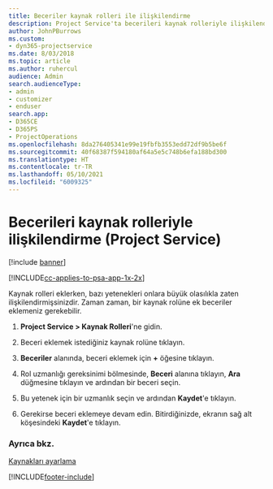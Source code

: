 ```yaml
---
title: Beceriler kaynak rolleri ile ilişkilendirme
description: Project Service'ta becerileri kaynak rolleriyle ilişkilendirme
author: JohnPBurrows
ms.custom:
- dyn365-projectservice
ms.date: 8/03/2018
ms.topic: article
ms.author: ruhercul
audience: Admin
search.audienceType:
- admin
- customizer
- enduser
search.app:
- D365CE
- D365PS
- ProjectOperations
ms.openlocfilehash: 8da276405341e99e19fbfb3553edd72df9b5be6f
ms.sourcegitcommit: 40f68387f594180af64a5e5c748b6efa188bd300
ms.translationtype: HT
ms.contentlocale: tr-TR
ms.lasthandoff: 05/10/2021
ms.locfileid: "6009325"
---
```

# <a name="associate-skills-with-resource-roles-project-service"></a>Becerileri kaynak rolleriyle ilişkilendirme (Project Service)

[!include [banner](../includes/psa-now-project-operations.md)]

[!INCLUDE[cc-applies-to-psa-app-1x-2x](../includes/cc-applies-to-psa-app-1x-2x.md)]

Kaynak rolleri eklerken, bazı yetenekleri onlara büyük olasılıkla zaten ilişkilendirmişsinizdir. Zaman zaman, bir kaynak rolüne ek beceriler eklemeniz gerekebilir.  
  
1.  **Project Service > Kaynak Rolleri**'ne gidin.  
  
2.  Beceri eklemek istediğiniz kaynak rolüne tıklayın.  
  
3.  **Beceriler** alanında, beceri eklemek için **+** öğesine tıklayın.  
  
4.  Rol uzmanlığı gereksinimi bölmesinde, **Beceri** alanına tıklayın, **Ara** düğmesine tıklayın ve ardından bir beceri seçin.  
  
5.  Bu yetenek için bir uzmanlık seçin ve ardından **Kaydet**'e tıklayın.  
  
6.  Gerekirse beceri eklemeye devam edin. Bitirdiğinizde, ekranın sağ alt köşesindeki **Kaydet**'e tıklayın.  
  
### <a name="see-also"></a>Ayrıca bkz.  
 [Kaynakları ayarlama](../psa/set-up-resources.md)


[!INCLUDE[footer-include](../includes/footer-banner.md)]